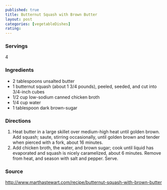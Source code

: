 ```yaml
---
published: true
title: Butternut Squash with Brown Butter
layout: post
categories: [vegetableDishes]
rating: 
---
```

### Servings
4

### Ingredients
- 2 tablespoons unsalted butter
- 1 butternut squash (about 1 3/4 pounds), peeled, seeded, and cut into 3/4-inch cubes
- 1/2 cup low-sodium canned chicken broth
- 1/4 cup water
- 1 tablespoon dark brown-sugar




### Directions
1. Heat butter in a large skillet over medium-high heat until golden brown. Add squash; saute, stirring occasionally, until golden brown and tender when pierced with a fork, about 16 minutes.
2. Add chicken broth, the water, and brown sugar; cook until liquid has evaporated and squash is nicely caramelized, about 6 minutes. Remove from heat, and season with salt and pepper. Serve.

### Source
<a href="http://www.marthastewart.com/recipe/butternut-squash-with-brown-butter" target="new">http://www.marthastewart.com/recipe/butternut-squash-with-brown-butter</a>
